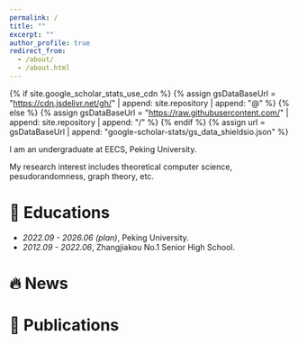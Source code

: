```yaml
---
permalink: /
title: ""
excerpt: ""
author_profile: true
redirect_from: 
  - /about/
  - /about.html
---
```


{% if site.google_scholar_stats_use_cdn %}
{% assign gsDataBaseUrl = "https://cdn.jsdelivr.net/gh/" | append: site.repository | append: "@" %}
{% else %}
{% assign gsDataBaseUrl = "https://raw.githubusercontent.com/" | append: site.repository | append: "/" %}
{% endif %}
{% assign url = gsDataBaseUrl | append: "google-scholar-stats/gs_data_shieldsio.json" %}

<span class='anchor' id='about-me'></span>

I am an undergraduate at EECS, Peking University.

My research interest includes theoretical computer science, pesudorandomness, graph theory, etc.

# 📖 Educations
- *2022.09 - 2026.06 (plan)*, Peking University. 
- *2012.09 - 2022.06*, Zhangjiakou No.1 Senior High School. 

# 🔥 News

# 📝 Publications 
